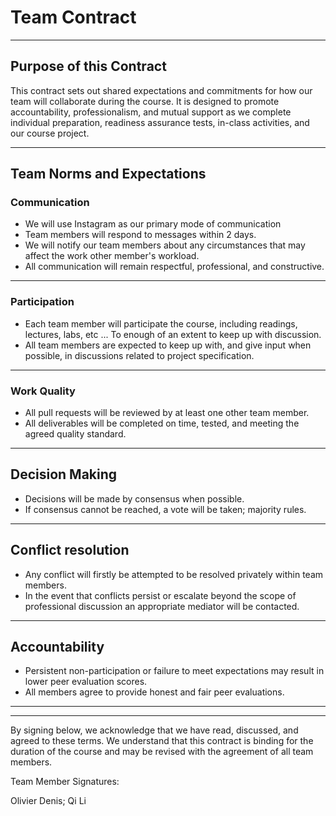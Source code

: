 # Team Contract


---
## Purpose of this Contract

This contract sets out shared expectations and commitments for how our team will collaborate during the course. It is designed to promote accountability, professionalism, and mutual support as we complete individual preparation, readiness assurance tests, in-class activities, and our course project.

---
## Team Norms and Expectations

### Communication

* We will use Instagram as our primary mode of communication
* Team members will respond to messages within 2 days.
* We will notify our team members about any circumstances that may affect the work other member's workload.
* All communication will remain respectful, professional, and constructive.

---

### Participation

* Each team member will participate the course, including readings, lectures, labs, etc ... To enough of an extent to keep up with discussion.
* All team members are expected to keep up with, and give input when possible, in discussions related to project specification.
---

### Work Quality

* All pull requests will be reviewed by at least one other team member.
* All deliverables will be completed on time, tested, and meeting the agreed quality standard.

---
## Decision Making

* Decisions will be made by consensus when possible.
* If consensus cannot be reached, a vote will be taken; majority rules.

---
## Conflict resolution

* Any conflict will firstly be attempted to be resolved privately within team members.
* In the event that conflicts persist or escalate beyond the scope of professional discussion an appropriate mediator will be contacted.

---

## Accountability

* Persistent non-participation or failure to meet expectations may result in lower peer evaluation scores.
* All members agree to provide honest and fair peer evaluations.
---

---

By signing below, we acknowledge that we have read, discussed, and agreed to these terms. We understand that this contract is binding for the duration of the course and may be revised with the agreement of all team members.

Team Member Signatures:

Olivier Denis; Qi Li